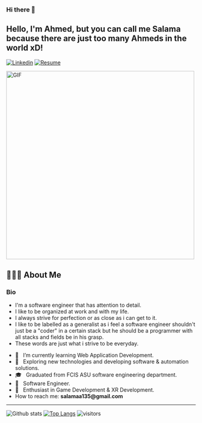 ### Hi there 👋

<!--
**salama135/salama135** is a ✨ _special_ ✨ repository because its `README.md` (this file) appears on your GitHub profile.

Here are some ideas to get you started:

- 🔭 I’m currently working on ...
- 🌱 I’m currently learning ...
- 👯 I’m looking to collaborate on ...
- 🤔 I’m looking for help with ...
- 💬 Ask me about ...
- 📫 How to reach me: ...
- 😄 Pronouns: ...
- ⚡ Fun fact: ...
-->


<!-- Your title -->
## Hello, I'm Ahmed, but you can call me Salama because there are just too many Ahmeds in the world xD!

<!-- Your badges
You can use the website to generate badges: https://shields.io/
-->

[![Linkedin](https://img.shields.io/badge/-LinkedIn-blue?style=flat&logo=Linkedin&logoColor=white)](https://www.linkedin.com/in/ahmed-salama-182408161/)
[![Resume](https://img.shields.io/badge/Resume-<COLOR>.svg)](https://docs.google.com/document/u/2/d/e/2PACX-1vQRz6PDD4_O-LH9yY55px02aXww7f2W71m0JRyhNujKKy4VP_UnpLIa23iIvGzhNBN9Ul1Nz151MJq8/pub)
        
<img align="center" alt="GIF" src="https://media1.tenor.com/images/f9f538569c006d7369a87308b93272f7/tenor.gif?itemid=4884111" width="500"/>

## 👨🏻‍💻 About Me ##

### Bio ###
* I'm a software engineer that has attention to detail. 
* I like to be organized at work and with my life. 
* I always strive for perfection or as close as i can get to it.
* I like to be labelled as a generalist as i feel a software engineer shouldn't just be a "coder" in a certain stack but he should be a programmer with all stacks and fields be in his grasp. 
* These words are just what i strive to be everyday.


- 🔭 &nbsp; I’m currently learning Web Application Development.
- 🤔 &nbsp; Exploring new technologies and developing software & automation solutions.
- 🎓 &nbsp; Graduated from FCIS ASU software engineering department.
- 💼 &nbsp; Software Engineer.
- 🌱 &nbsp; Enthusiast in Game Development & XR Development.
- How to reach me: __salamaa135@gmail.com__
&nbsp;


---


![Github stats](https://github-readme-stats.vercel.app/api?username=salama135&show_icons=true&hide_border=true)   [![Top Langs](https://github-readme-stats.vercel.app/api/top-langs/?username=salama135&layout=compact&theme=radical)](https://github.com/salama135?tab=repositories)   ![visitors](https://visitor-badge.laobi.icu/badge?page_id=salama135)

